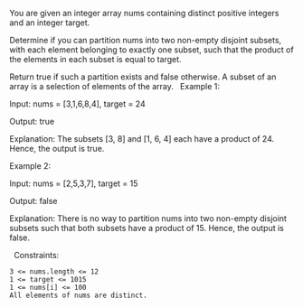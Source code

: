 You are given an integer array nums containing distinct positive integers and an integer target.

Determine if you can partition nums into two non-empty disjoint subsets, with each element belonging to exactly one subset, such that the product of the elements in each subset is equal to target.

Return true if such a partition exists and false otherwise.
A subset of an array is a selection of elements of the array.
 
Example 1:


Input: nums = [3,1,6,8,4], target = 24

Output: true

Explanation: The subsets [3, 8] and [1, 6, 4] each have a product of 24. Hence, the output is true.


Example 2:


Input: nums = [2,5,3,7], target = 15

Output: false

Explanation: There is no way to partition nums into two non-empty disjoint subsets such that both subsets have a product of 15. Hence, the output is false.


 
Constraints:


	3 <= nums.length <= 12
	1 <= target <= 1015
	1 <= nums[i] <= 100
	All elements of nums are distinct.

